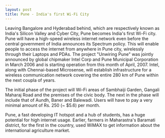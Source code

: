 ```yaml
---
layout: post
title: Pune - India's first Wi-Fi City
---
```


Leaving Bangalore and Hyderabad behind, which are respectively known as India's Silicon Valley and Cyber City, Pune becomes India's first Wi-Fi city. Pune will have a high-speed wireless internet network even before the central government of India announces its Spectrum policy. This will enable people to access the internet from anywhere in Pune city, wirelessly through their Laptops and PDAs. The project "Unwiring Pune" was jointly announced by global chipmaker Intel Corp and Pune Municipal Corporation in March 2006 and is starting operation from this month of April, 2007. Intel, along with Chennai-based Microsense, will establish infrastructure for a wireless communication network covering the entire 280 km of Pune within the next coupla of years.

The initial phase of the project will Wi-Fi areas of Sambhaiji Garden, Gangali Maharaj Road and the premises of the civic body. The next in the phase will include that of Aundh, Baner and Balewadi. Users will have to pay a very minimal amount of Rs. 250 (~ $5.6) per month.

Pune, a fast developing IT hotspot and a hub of students, has a huge potential for high internet usage. Earlier, farmers in Maharastra's Baramati district, for the first in the country, used WiMAX to get information about the international agriculture market.
